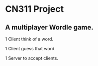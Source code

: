 # CN311 Project

## A multiplayer Wordle game.

1 Client think of a word.

1 Client guess that word.

1 Server to accept clients.